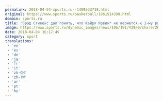 ```yaml
---
permalink: 2018-04-04-sports.ru--1409533718.html
original: https://www.sports.ru/basketball/1061914390.html
domain: sports.ru
title: 'Брэд Стивенс дал понять, что Кайри Ирвинг не вернется к 1-му раунду плей-офф'
image: https://www.sports.ru/dynamic_images/news/106/191/439/0/share/262ae4.png
date: 2018-04-04 16:17:49
category: sport
translations: 
 - 'en'
 - 'es'
 - 'de'
 - 'ja'
 - 'fr'
 - 'it'
 - 'zh-CN'
 - 'zh-TW'
 - 'ar'
 - 'pt'
 - 'hy'
---
```


